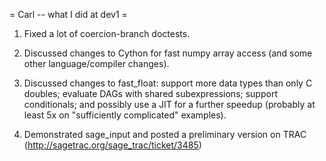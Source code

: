= Carl -- what I did at dev1 =

1. Fixed a lot of coercion-branch doctests.

2. Discussed changes to Cython for fast numpy array access (and some other language/compiler changes).

3. Discussed changes to fast_float: support more data types than only C doubles; evaluate DAGs with shared subexpressions; support conditionals; and possibly use a JIT for a further speedup (probably at least 5x on "sufficiently complicated" examples).

4. Demonstrated sage_input and posted a preliminary version on TRAC (http://sagetrac.org/sage_trac/ticket/3485)
